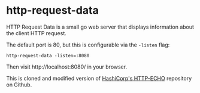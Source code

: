 http-request-data
=========================
HTTP Request Data is a small go web server that displays information about the client HTTP request.

The default port is 80, but this is configurable via the `-listen` flag:

```
http-request-data -listen=:8080
```

Then visit http://localhost:8080/ in your browser.

This is cloned and modified version of [HashiCorp's HTTP-ECHO](https://github.com/hashicorp/http-echo) repository on Github.
